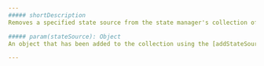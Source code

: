 ```yaml
---
##### shortDescription
Removes a specified state source from the state manager's collection of state sources.

##### param(stateSource): Object
An object that has been added to the collection using the [addStateSource(stateSource)](/api-reference/40%20SPA%20Framework/StateManager/3%20Methods/addStateSource(stateSource).md '/Documentation/ApiReference/SPA_Framework/StateManager/Methods/#addStateSourcestateSource') method.

---
```

